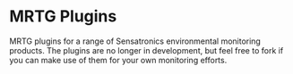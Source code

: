 MRTG Plugins
============

MRTG plugins for a range of Sensatronics environmental monitoring products. The plugins are no longer in development, but feel free to fork if you can make use of them for your own monitoring efforts.
